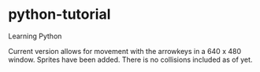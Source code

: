 # python-tutorial
 Learning Python

Current version allows for movement with the arrowkeys in a 640 x 480 window. Sprites have been added. There is no collisions included as of yet. 
